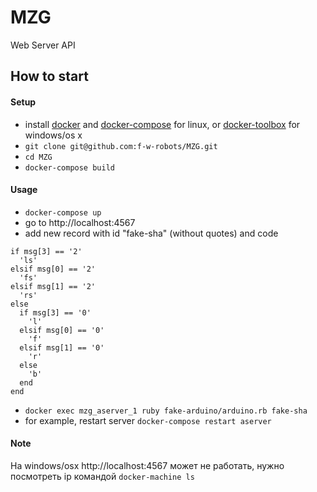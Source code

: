 # MZG
Web Server API

## How to start

#### Setup
  - install [docker](https://docs.docker.com/linux/step_one/) and [docker-compose](https://docs.docker.com/compose/install/) for linux, or [docker-toolbox](https://www.docker.com/products/docker-toolbox) for windows/os x
  - ```git clone git@github.com:f-w-robots/MZG.git```
  - ```cd MZG```
  - ```docker-compose build```

#### Usage
   - ```docker-compose up```
   - go to http://localhost:4567
   - add new record with id "fake-sha" (without quotes) and code
```
if msg[3] == '2'
  'ls'
elsif msg[0] == '2'
  'fs'
elsif msg[1] == '2'
  'rs'
else
  if msg[3] == '0'
    'l'
  elsif msg[0] == '0'
    'f'
  elsif msg[1] == '0'
    'r'
  else
    'b'
  end
end
```
  - ```docker exec mzg_aserver_1 ruby fake-arduino/arduino.rb fake-sha```
  - for example, restart server ```docker-compose restart aserver```

#### Note
На windows/osx http://localhost:4567 может не работать, нужно посмотреть ip командой ```docker-machine ls```
